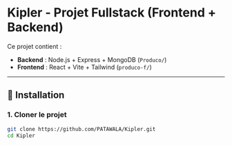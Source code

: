 # Kipler - Projet Fullstack (Frontend + Backend)

Ce projet contient :
- **Backend** : Node.js + Express + MongoDB (`Produco/`)
- **Frontend** : React + Vite + Tailwind (`produco-f/`)

---

## 🚀 Installation

### 1. Cloner le projet
```bash
git clone https://github.com/PATAWALA/Kipler.git
cd Kipler
